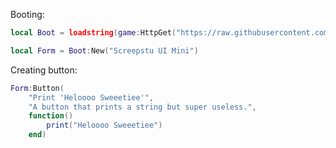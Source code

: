 Booting:
```lua
local Boot = loadstring(game:HttpGet("https://raw.githubusercontent.com/frzfrsy/School/main/source.lua"))()
```

```lua
local Form = Boot:New("Screepstu UI Mini")
```

Creating button:
```lua
Form:Button(
	"Print 'Heloooo Sweeetiee'",
	"A button that prints a string but super useless.",
	function()
		print("Heloooo Sweeetiee")
	end)
```
